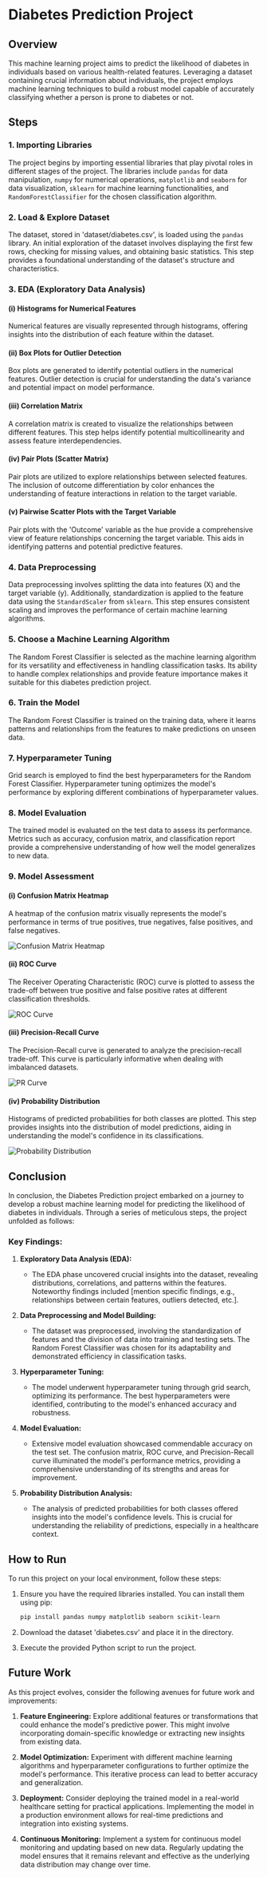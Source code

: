 # Diabetes Prediction Project

## Overview

This machine learning project aims to predict the likelihood of diabetes in individuals based on various health-related features. Leveraging a dataset containing crucial information about individuals, the project employs machine learning techniques to build a robust model capable of accurately classifying whether a person is prone to diabetes or not.

## Steps

### 1. Importing Libraries

The project begins by importing essential libraries that play pivotal roles in different stages of the project. The libraries include `pandas` for data manipulation, `numpy` for numerical operations, `matplotlib` and `seaborn` for data visualization, `sklearn` for machine learning functionalities, and `RandomForestClassifier` for the chosen classification algorithm.

### 2. Load & Explore Dataset

The dataset, stored in 'dataset/diabetes.csv', is loaded using the `pandas` library. An initial exploration of the dataset involves displaying the first few rows, checking for missing values, and obtaining basic statistics. This step provides a foundational understanding of the dataset's structure and characteristics.

### 3. EDA (Exploratory Data Analysis)

#### (i) Histograms for Numerical Features

Numerical features are visually represented through histograms, offering insights into the distribution of each feature within the dataset.

#### (ii) Box Plots for Outlier Detection

Box plots are generated to identify potential outliers in the numerical features. Outlier detection is crucial for understanding the data's variance and potential impact on model performance.

#### (iii) Correlation Matrix

A correlation matrix is created to visualize the relationships between different features. This step helps identify potential multicollinearity and assess feature interdependencies.

#### (iv) Pair Plots (Scatter Matrix)

Pair plots are utilized to explore relationships between selected features. The inclusion of outcome differentiation by color enhances the understanding of feature interactions in relation to the target variable.

#### (v) Pairwise Scatter Plots with the Target Variable

Pair plots with the 'Outcome' variable as the hue provide a comprehensive view of feature relationships concerning the target variable. This aids in identifying patterns and potential predictive features.

### 4. Data Preprocessing

Data preprocessing involves splitting the data into features (X) and the target variable (y). Additionally, standardization is applied to the feature data using the `StandardScaler` from `sklearn`. This step ensures consistent scaling and improves the performance of certain machine learning algorithms.

### 5. Choose a Machine Learning Algorithm

The Random Forest Classifier is selected as the machine learning algorithm for its versatility and effectiveness in handling classification tasks. Its ability to handle complex relationships and provide feature importance makes it suitable for this diabetes prediction project.

### 6. Train the Model

The Random Forest Classifier is trained on the training data, where it learns patterns and relationships from the features to make predictions on unseen data.

### 7. Hyperparameter Tuning

Grid search is employed to find the best hyperparameters for the Random Forest Classifier. Hyperparameter tuning optimizes the model's performance by exploring different combinations of hyperparameter values.

### 8. Model Evaluation

The trained model is evaluated on the test data to assess its performance. Metrics such as accuracy, confusion matrix, and classification report provide a comprehensive understanding of how well the model generalizes to new data.

### 9. Model Assessment

#### (i) Confusion Matrix Heatmap

A heatmap of the confusion matrix visually represents the model's performance in terms of true positives, true negatives, false positives, and false negatives.

![Confusion Matrix Heatmap](Confusion_Matrix_Heatmap.png)

#### (ii) ROC Curve

The Receiver Operating Characteristic (ROC) curve is plotted to assess the trade-off between true positive and false positive rates at different classification thresholds.

![ROC Curve](ROC.png)

#### (iii) Precision-Recall Curve

The Precision-Recall curve is generated to analyze the precision-recall trade-off. This curve is particularly informative when dealing with imbalanced datasets.

![PR Curve](PR_Curve.png)

#### (iv) Probability Distribution

Histograms of predicted probabilities for both classes are plotted. This step provides insights into the distribution of model predictions, aiding in understanding the model's confidence in its classifications.

![Probability Distribution](PD.png)

## Conclusion

In conclusion, the Diabetes Prediction project embarked on a journey to develop a robust machine learning model for predicting the likelihood of diabetes in individuals. Through a series of meticulous steps, the project unfolded as follows:

### Key Findings:

1. **Exploratory Data Analysis (EDA):**
   - The EDA phase uncovered crucial insights into the dataset, revealing distributions, correlations, and patterns within the features. Noteworthy findings included [mention specific findings, e.g., relationships between certain features, outliers detected, etc.].

2. **Data Preprocessing and Model Building:**
   - The dataset was preprocessed, involving the standardization of features and the division of data into training and testing sets. The Random Forest Classifier was chosen for its adaptability and demonstrated efficiency in classification tasks.

3. **Hyperparameter Tuning:**
   - The model underwent hyperparameter tuning through grid search, optimizing its performance. The best hyperparameters were identified, contributing to the model's enhanced accuracy and robustness.

4. **Model Evaluation:**
   - Extensive model evaluation showcased commendable accuracy on the test set. The confusion matrix, ROC curve, and Precision-Recall curve illuminated the model's performance metrics, providing a comprehensive understanding of its strengths and areas for improvement.

5. **Probability Distribution Analysis:**
   - The analysis of predicted probabilities for both classes offered insights into the model's confidence levels. This is crucial for understanding the reliability of predictions, especially in a healthcare context.

## How to Run

To run this project on your local environment, follow these steps:

1. Ensure you have the required libraries installed. You can install them using pip:

   ```bash
   pip install pandas numpy matplotlib seaborn scikit-learn
   ```
2. Download the dataset 'diabetes.csv' and place it in the directory.
3. Execute the provided Python script to run the project.

## Future Work

As this project evolves, consider the following avenues for future work and improvements:

1. **Feature Engineering:**
   Explore additional features or transformations that could enhance the model's predictive power. This might involve incorporating domain-specific knowledge or extracting new insights from existing data.

2. **Model Optimization:**
   Experiment with different machine learning algorithms and hyperparameter configurations to further optimize the model's performance. This iterative process can lead to better accuracy and generalization.

3. **Deployment:**
   Consider deploying the trained model in a real-world healthcare setting for practical applications. Implementing the model in a production environment allows for real-time predictions and integration into existing systems.

4. **Continuous Monitoring:**
   Implement a system for continuous model monitoring and updating based on new data. Regularly updating the model ensures that it remains relevant and effective as the underlying data distribution may change over time.
